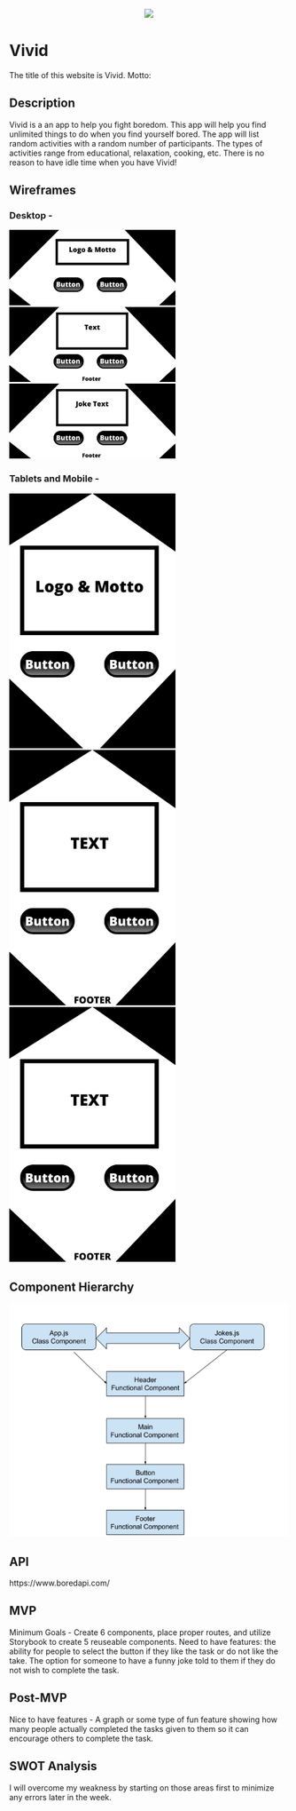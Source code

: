 <p align="center">
  <img src="https://media.giphy.com/media/3og0IFrHkIglEOg8Ba/giphy.gif">
</p>


# Vivid

The title of this website is Vivid.
Motto: 

<h2>Description</h2>
Vivid is a an app to help you fight boredom. This app will help you find unlimited things to do when you find yourself bored. The app will list random activities with a random number of participants. The types of activities range from educational, relaxation, cooking, etc. There is no reason to have idle time when you have Vivid!


<h2>Wireframes</h2> 
<h3>Desktop -</h3>
<p float="left">
<img src="Images/Desktop-Wireframe-1.jpg" width="300">
<img src="Images/Desktop-Wireframe-2.jpg" width="300">
<img src="Images/Desktop-Wireframe-3.jpg" width="300">
  </p>

<h3>Tablets and Mobile -</h3>
<p float="left">
<img src="Images/Tablet-Mobile-1.png" width="300">
<img src="Images/Tablet-Mobile-2.png" width="300">
<img src="Images/Tablet-Mobile-3.png" width="300">
</p>

<h2>Component Hierarchy</h2> 
<img src="Images/React-Tree.png">


<h2>API</h2>
https://www.boredapi.com/

<h2>MVP</h2>
Minimum Goals - Create 6 components, place proper routes, and utilize Storybook to create 5 reuseable components. Need to have features: the ability for people to select the button if they like the task or do not like the take. The option for someone to have a funny joke told to them if they do not wish to complete the task. 

<h2>Post-MVP</h2>
Nice to have features - A graph or some type of fun feature showing how many people actually completed the tasks given to them so it can encourage others to complete the task. 

<h2>SWOT Analysis</h2>
I will overcome my weakness by starting on those areas first to minimize any errors later in the week. 
